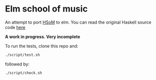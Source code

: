 # Elm school of music

An attempt to port [HSoM](http://www.cs.yale.edu/homes/hudak/Papers/HSoM.pdf) to elm. You can read the original Haskell source code [here](https://github.com/Euterpea/Euterpea2/blob/master/Euterpea/Music.lhs)

__A work in progress. Very incomplete__


To run the tests, clone this repo and:

```bash
./script/test.sh
```
followed by:

```bash
./script/check.sh
```
